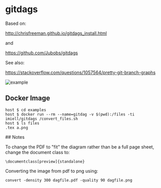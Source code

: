 # gitdags

Based on:

http://chrisfreeman.github.io/gitdags_install.html

and

https://github.com/Jubobs/gitdags

See also:

https://stackoverflow.com/questions/1057564/pretty-git-branch-graphs

![example](https://i.stack.imgur.com/Tg7Kn.png)

## Docker Image

```
host $ cd examples
host $ docker run --rm --name=gitdag -v $(pwd):/files -ti imiell/gitdags /convert_files.sh
host $ ls files
.tex a.png
```

## Notes

To change the PDF to "fit" the diagram rather than be a full page sheet, change the document class to:

```
\documentclass[preview]{standalone}
```

Converting the image from pdf to png using:

```
convert -density 300 dagfile.pdf -quality 90 dagfile.png
```
